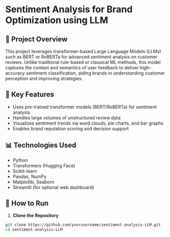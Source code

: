 # Sentiment Analysis for Brand Optimization using LLM

## 📌 Project Overview
This project leverages transformer-based Large Language Models (LLMs) such as BERT or RoBERTa for advanced sentiment analysis on customer reviews. Unlike traditional rule-based or classical ML methods, this model captures the context and semantics of user feedback to deliver high-accuracy sentiment classification, aiding brands in understanding customer perception and improving strategies.

## 🎯 Key Features
- Uses pre-trained transformer models (BERT/RoBERTa) for sentiment analysis
- Handles large volumes of unstructured review data
- Visualizes sentiment trends via word clouds, pie charts, and bar graphs
- Enables brand reputation scoring and decision support

## 📊 Technologies Used
- Python
- Transformers (Hugging Face)
- Scikit-learn
- Pandas, NumPy
- Matplotlib, Seaborn
- Streamlit (for optional web dashboard)

## 🏁 How to Run

1. **Clone the Repository**
```bash
git clone https://github.com/yourusername/sentiment-analysis-LLM.git
cd sentiment-analysis-LLM
